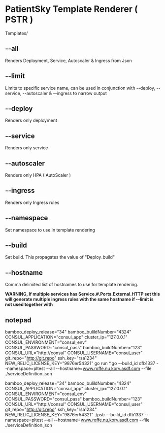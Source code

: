 # PatientSky Template Renderer ( PSTR )

Templates/


## --all <bool>
Renders Deployment, Service, Autoscaler & Ingress from Json

## --limit <string>
Limits to specific service name, can be used in conjunction with --deploy, --service, --autoscaler & --ingress to narrow output

## --deploy <bool>
Renders only deployment

## --service <bool>
Renders only service

## --autoscaler
Renders only HPA ( AutoScaler )

## --ingress
Renders only Ingress rules

## --namespace <string>
Set namespace to use in template rendering

## --build <string>
Set build. This propagates the value of "Deploy_build"

## --hostname <string>
Comma delimited list of hostnames to use for template rendering.

**WARNING, If multiple services has Service.#.Ports.External.HTTP set this will generate multiple ingress rules with the same hostname if --limit is not used together with**


## notepad
bamboo_deploy_release="34" bamboo_bulildNumber="4324" CONSUL_APPLICATION="consul_app" cluster_ip="127.0.0.1" CONSUL_ENVIRONMENT="consul_env" CONSUL_PASSWORD="consul_pass" bamboo_buildNumber="123" CONSUL_URL="http://consul" CONSUL_USERNAME="consul_user" git_repo="http://git.repo" ssh_key="rsa1234" NEW_RELIC_LICENSE_KEY="9876er54321" go run *.go  --build_id dfb1337 --namespace=pltest --all --hostname=www.roffe.nu,korv.asdf.com --file ./serviceDefinition.json


bamboo_deploy_release="34" bamboo_bulildNumber="4324" CONSUL_APPLICATION="consul_app" cluster_ip="127.0.0.1" CONSUL_ENVIRONMENT="consul_env" CONSUL_PASSWORD="consul_pass" bamboo_buildNumber="123" CONSUL_URL="http://consul" CONSUL_USERNAME="consul_user" git_repo="http://git.repo" ssh_key="rsa1234" NEW_RELIC_LICENSE_KEY="9876er54321" ./pstr --build_id dfb1337 --namespace=pltest --all --hostname=www.roffe.nu,korv.asdf.com --file ./serviceDefinition.json